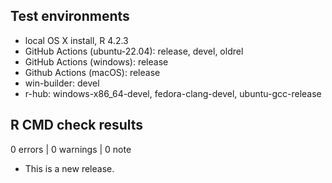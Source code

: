 ## Test environments

* local OS X install, R 4.2.3
* GitHub Actions (ubuntu-22.04): release, devel, oldrel
* GitHub Actions (windows): release
* Github Actions (macOS): release
* win-builder: devel
* r-hub: windows-x86_64-devel, fedora-clang-devel, ubuntu-gcc-release

## R CMD check results

0 errors | 0 warnings | 0 note

* This is a new release.
